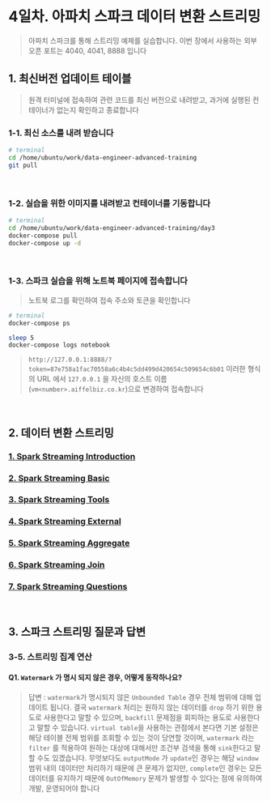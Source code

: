 # 4일차. 아파치 스파크 데이터 변환 스트리밍

> 아파치 스파크를 통해 스트리밍 예제를 실습합니다. 이번 장에서 사용하는 외부 오픈 포트는 4040, 4041, 8888 입니다


## 1. 최신버전 업데이트 테이블

> 원격 터미널에 접속하여 관련 코드를 최신 버전으로 내려받고, 과거에 실행된 컨테이너가 없는지 확인하고 종료합니다

### 1-1. 최신 소스를 내려 받습니다
```bash
# terminal
cd /home/ubuntu/work/data-engineer-advanced-training
git pull
```
<br>

### 1-2. 실습을 위한 이미지를 내려받고 컨테이너를 기동합니다
```bash
# terminal
cd /home/ubuntu/work/data-engineer-advanced-training/day3
docker-compose pull
docker-compose up -d
```
<br>

### 1-3. 스파크 실습을 위해 노트북 페이지에 접속합니다

> 노트북 로그를 확인하여 접속 주소와 토큰을 확인합니다

```bash
# terminal
docker-compose ps

sleep 5
docker-compose logs notebook
```
> `http://127.0.0.1:8888/?token=87e758a1fac70558a6c4b4c5dd499d420654c509654c6b01` 이러한 형식의 URL 에서 `127.0.0.1` 을 자신의 호스트 이름(`vm<number>.aiffelbiz.co.kr`)으로 변경하여 접속합니다
<br>


## 2. 데이터 변환 스트리밍

### [1. Spark Streaming Introduction](http://htmlpreview.github.io/?https://github.com/psyoblade/data-engineer-advanced-training/blob/master/day3/notebooks/lgde-spark-stream/lgde-spark-stream-1-introduction.html)
### [2. Spark Streaming Basic](http://htmlpreview.github.io/?https://github.com/psyoblade/data-engineer-advanced-training/blob/master/day3/notebooks/lgde-spark-stream/lgde-spark-stream-2-basic.html)
### [3. Spark Streaming Tools](http://htmlpreview.github.io/?https://github.com/psyoblade/data-engineer-advanced-training/blob/master/day3/notebooks/lgde-spark-stream/lgde-spark-stream-3-tools.html)
### [4. Spark Streaming External](http://htmlpreview.github.io/?https://github.com/psyoblade/data-engineer-advanced-training/blob/master/day3/notebooks/lgde-spark-stream/lgde-spark-stream-4-external.html)
### [5. Spark Streaming Aggregate](http://htmlpreview.github.io/?https://github.com/psyoblade/data-engineer-advanced-training/blob/master/day3/notebooks/lgde-spark-stream/lgde-spark-stream-5-aggregate.html)

### [6. Spark Streaming Join](http://htmlpreview.github.io/?https://github.com/psyoblade/data-engineer-advanced-training/blob/master/day3/notebooks/lgde-spark-stream/lgde-spark-stream-6-join.html)

### [7. Spark Streaming Questions](http://htmlpreview.github.io/?https://github.com/psyoblade/data-engineer-advanced-training/blob/master/day3/notebooks/lgde-spark-stream/lgde-spark-stream-7-questions.html)

<br>

## 3. 스파크 스트리밍 질문과 답변

### 3-5. 스트리밍 집계 연산

#### Q1. `Watermark` 가 명시 되지 않은 경우, 어떻게 동작하나요?

>  <kbd>답변</kbd> : `watermark`가 명시되지 않은 `Unbounded Table` 경우 전체 범위에 대해 업데이트 됩니다. 결국 `watermark` 처리는 원하지 않는 데이터를 `drop` 하기 위한 용도로 사용한다고 말할 수 있으며, `backfill` 문제점을 회피하는 용도로 사용한다고 말할 수 있습니다. `virtual table`을 사용하는 관점에서 본다면 기본 설정은 해당 테이블 전체 범위를 조회할 수 있는 것이 당연할 것이며, `watermark` 라는 `filter` 를 적용하여 원하는 대상에 대해서만 조건부 검색을 통해 `sink`한다고 말할 수도 있겠습니다. 무엇보다도 `outputMode` 가 `update`인 경우는 해당 `window` 범위 내의 데이터만 처리하기 때문에 큰 문제가 없지만, `complete`인 경우는 모든 데이터를 유지하기 때문에 `OutOfMemory` 문제가 발생할 수 있다는 점에 유의하여 개발, 운영되어야 합니다



